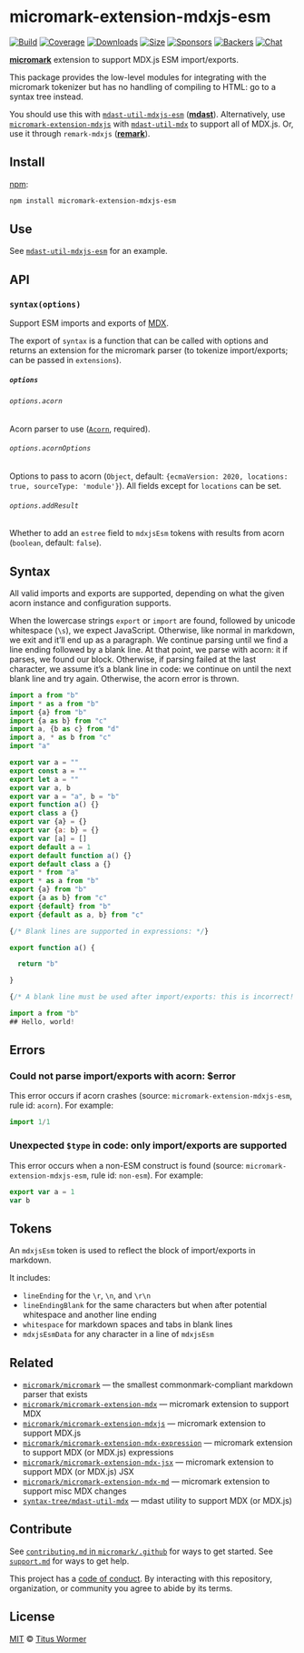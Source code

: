 # micromark-extension-mdxjs-esm

[![Build][build-badge]][build]
[![Coverage][coverage-badge]][coverage]
[![Downloads][downloads-badge]][downloads]
[![Size][size-badge]][size]
[![Sponsors][sponsors-badge]][collective]
[![Backers][backers-badge]][collective]
[![Chat][chat-badge]][chat]

**[micromark][]** extension to support MDX.js ESM import/exports.

This package provides the low-level modules for integrating with the micromark
tokenizer but has no handling of compiling to HTML: go to a syntax tree instead.

You should use this with [`mdast-util-mdxjs-esm`][util] (**[mdast][]**).
Alternatively, use [`micromark-extension-mdxjs`][mdxjs] with
[`mdast-util-mdx`][mdast-util-mdx] to support all of MDX.js.
Or, use it through `remark-mdxjs` (**[remark][]**).

## Install

[npm][]:

```sh
npm install micromark-extension-mdxjs-esm
```

## Use

See [`mdast-util-mdxjs-esm`][util] for an example.

## API

### `syntax(options)`

Support ESM imports and exports of [MDX][mdx-js].

The export of `syntax` is a function that can be called with options and returns
an extension for the micromark parser (to tokenize import/exports; can be passed
in `extensions`).

##### `options`

###### `options.acorn`

Acorn parser to use ([`Acorn`][acorn], required).

###### `options.acornOptions`

Options to pass to acorn (`Object`, default: `{ecmaVersion: 2020, locations:
true, sourceType: 'module'}`).
All fields except for `locations` can be set.

###### `options.addResult`

Whether to add an `estree` field to `mdxjsEsm` tokens with results from acorn
(`boolean`, default: `false`).

## Syntax

All valid imports and exports are supported, depending on what the given acorn
instance and configuration supports.

When the lowercase strings `export` or `import` are found, followed by unicode
whitespace (`\s`), we expect JavaScript.
Otherwise, like normal in markdown, we exit and it’ll end up as a paragraph.
We continue parsing until we find a line ending followed by a blank line.
At that point, we parse with acorn: it if parses, we found our block.
Otherwise, if parsing failed at the last character, we assume it’s a blank line
in code: we continue on until the next blank line and try again.
Otherwise, the acorn error is thrown.

```js
import a from "b"
import * as a from "b"
import {a} from "b"
import {a as b} from "c"
import a, {b as c} from "d"
import a, * as b from "c"
import "a"

export var a = ""
export const a = ""
export let a = ""
export var a, b
export var a = "a", b = "b"
export function a() {}
export class a {}
export var {a} = {}
export var {a: b} = {}
export var [a] = []
export default a = 1
export default function a() {}
export default class a {}
export * from "a"
export * as a from "b"
export {a} from "b"
export {a as b} from "c"
export {default} from "b"
export {default as a, b} from "c"

{/* Blank lines are supported in expressions: */}

export function a() {

  return "b"

}

{/* A blank line must be used after import/exports: this is incorrect! */}

import a from "b"
## Hello, world!
```

## Errors

### Could not parse import/exports with acorn: $error

This error occurs if acorn crashes (source: `micromark-extension-mdxjs-esm`,
rule id: `acorn`).
For example:

```js
import 1/1
```

### Unexpected `$type` in code: only import/exports are supported

This error occurs when a non-ESM construct is found (source:
`micromark-extension-mdxjs-esm`, rule id: `non-esm`).
For example:

```js
export var a = 1
var b
```

## Tokens

An `mdxjsEsm` token is used to reflect the block of import/exports in markdown.

It includes:

*   `lineEnding` for the `\r`, `\n`, and `\r\n`
*   `lineEndingBlank` for the same characters but when after potential
    whitespace and another line ending
*   `whitespace` for markdown spaces and tabs in blank lines
*   `mdxjsEsmData` for any character in a line of `mdxjsEsm`

## Related

*   [`micromark/micromark`][micromark]
    — the smallest commonmark-compliant markdown parser that exists
*   [`micromark/micromark-extension-mdx`][mdx]
    — micromark extension to support MDX
*   [`micromark/micromark-extension-mdxjs`][mdxjs]
    — micromark extension to support MDX.js
*   [`micromark/micromark-extension-mdx-expression`][mdx-expression]
    — micromark extension to support MDX (or MDX.js) expressions
*   [`micromark/micromark-extension-mdx-jsx`][mdx-jsx]
    — micromark extension to support MDX (or MDX.js) JSX
*   [`micromark/micromark-extension-mdx-md`][mdx-md]
    — micromark extension to support misc MDX changes
*   [`syntax-tree/mdast-util-mdx`][mdast-util-mdx]
    — mdast utility to support MDX (or MDX.js)

## Contribute

See [`contributing.md` in `micromark/.github`][contributing] for ways to get
started.
See [`support.md`][support] for ways to get help.

This project has a [code of conduct][coc].
By interacting with this repository, organization, or community you agree to
abide by its terms.

## License

[MIT][license] © [Titus Wormer][author]

<!-- Definitions -->

[build-badge]: https://github.com/micromark/micromark-extension-mdxjs-esm/workflows/main/badge.svg

[build]: https://github.com/micromark/micromark-extension-mdxjs-esm/actions

[coverage-badge]: https://img.shields.io/codecov/c/github/micromark/micromark-extension-mdxjs-esm.svg

[coverage]: https://codecov.io/github/micromark/micromark-extension-mdxjs-esm

[downloads-badge]: https://img.shields.io/npm/dm/micromark-extension-mdxjs-esm.svg

[downloads]: https://www.npmjs.com/package/micromark-extension-mdxjs-esm

[size-badge]: https://img.shields.io/bundlephobia/minzip/micromark-extension-mdxjs-esm.svg

[size]: https://bundlephobia.com/result?p=micromark-extension-mdxjs-esm

[sponsors-badge]: https://opencollective.com/unified/sponsors/badge.svg

[backers-badge]: https://opencollective.com/unified/backers/badge.svg

[collective]: https://opencollective.com/unified

[chat-badge]: https://img.shields.io/badge/chat-discussions-success.svg

[chat]: https://github.com/micromark/micromark/discussions

[npm]: https://docs.npmjs.com/cli/install

[license]: license

[author]: https://wooorm.com

[contributing]: https://github.com/micromark/.github/blob/HEAD/contributing.md

[support]: https://github.com/micromark/.github/blob/HEAD/support.md

[coc]: https://github.com/micromark/.github/blob/HEAD/code-of-conduct.md

[micromark]: https://github.com/micromark/micromark

[remark]: https://github.com/remarkjs/remark

[mdast]: https://github.com/syntax-tree/mdast

[mdx-js]: https://github.com/mdx-js/mdx

[mdx-expression]: https://github.com/micromark/micromark-extension-mdx-expression

[mdx-jsx]: https://github.com/micromark/micromark-extension-mdx-jsx

[mdx-md]: https://github.com/micromark/micromark-extension-mdx-md

[mdx]: https://github.com/micromark/micromark-extension-mdx

[mdxjs]: https://github.com/micromark/micromark-extension-mdxjs

[util]: https://github.com/syntax-tree/mdast-util-mdxjs-esm

[mdast-util-mdx]: https://github.com/syntax-tree/mdast-util-mdx

[acorn]: https://github.com/acornjs/acorn

